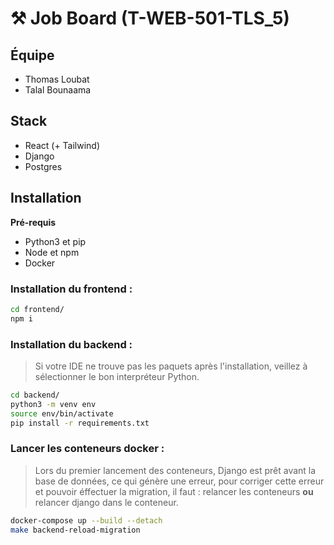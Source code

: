 # ⚒️ Job Board (T-WEB-501-TLS_5) 

## Équipe
- Thomas Loubat
- Talal Bounaama

## Stack
- React (+ Tailwind)
- Django
- Postgres

## Installation

**Pré-requis**
- Python3 et pip
- Node et npm
- Docker

### Installation du frontend :
```bash
cd frontend/
npm i
```

### Installation du backend : 
> Si votre IDE ne trouve pas les paquets après l'installation, veillez à sélectionner le bon interpréteur Python.
```bash
cd backend/
python3 -m venv env
source env/bin/activate
pip install -r requirements.txt
```


### Lancer les conteneurs docker : 
> Lors du premier lancement des conteneurs, Django est prêt avant la base de données, ce qui génère une erreur, pour corriger cette erreur et pouvoir éffectuer la migration, il faut : relancer les conteneurs **ou** relancer django dans le conteneur.
```bash
docker-compose up --build --detach
make backend-reload-migration
```
